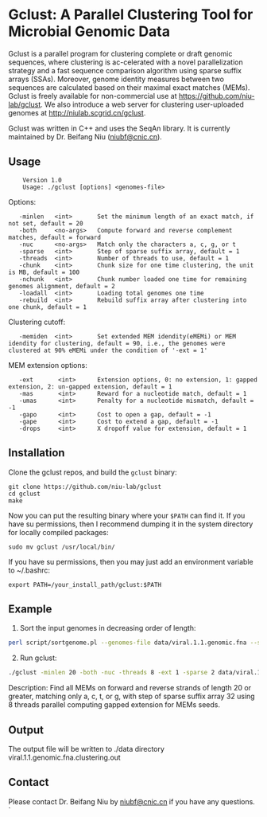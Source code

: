 Gclust: A Parallel Clustering Tool for Microbial Genomic Data
===========
Gclust is a parallel program for clustering complete or draft genomic sequences, where clustering is ac-celerated with a novel parallelization strategy and a fast sequence comparison algorithm using sparse suffix arrays (SSAs). Moreover, genome identity measures between two sequences are calculated based on their maximal exact matches (MEMs). Gclust is freely available for non-commercial use at https://github.com/niu-lab/gclust. We also introduce a web server for clustering user-uploaded genomes at http://niulab.scgrid.cn/gclust.

Gclust was written in C++ and uses the SeqAn library. It is currently maintained by Dr. Beifang Niu (niubf@cnic.cn).

Usage
-----

        Version 1.0
        Usage: ./gclust [options] <genomes-file>

Options:

       -minlen   <int>       Set the minimum length of an exact match, if not set, default = 20
       -both     <no-args>   Compute forward and reverse complement matches, default = forward
       -nuc      <no-args>   Match only the characters a, c, g, or t
       -sparse   <int>       Step of sparse suffix array, default = 1
       -threads  <int>       Number of threads to use, default = 1
       -chunk    <int>       Chunk size for one time clustering, the unit is MB, default = 100
       -nchunk   <int>       Chunk number loaded one time for remaining genomes alignment, default = 2
       -loadall  <int>       Loading total genomes one time
       -rebuild  <int>       Rebuild suffix array after clustering into one chunk, default = 1

Clustering cutoff:

       -memiden  <int>       Set extended MEM idendity(eMEMi) or MEM idendity for clustering, default = 90, i.e., the genomes were clustered at 90% eMEMi under the condition of '-ext = 1'

MEM extension options:

       -ext       <int>      Extension options, 0: no extension, 1: gapped extension, 2: un-gapped extension, default = 1
       -mas       <int>      Reward for a nucleotide match, default = 1
       -umas      <int>      Penalty for a nucleotide mismatch, default = -1
       -gapo      <int>      Cost to open a gap, default = -1
       -gape      <int>      Cost to extend a gap, default = -1
       -drops     <int>      X dropoff value for extension, default = 1

Installation
-------

Clone the gclust repos, and build the `gclust` binary:

    git clone https://github.com/niu-lab/gclust
    cd gclust
    make

Now you can put the resulting binary where your `$PATH` can find it. If you have su permissions, then
I recommend dumping it in the system directory for locally compiled packages:
    
    sudo mv gclust /usr/local/bin/

If you have su permissions, then you may just add an environment variable to ~/.bashrc:
    
    export PATH=/your_install_path/gclust:$PATH

Example
-------
1. Sort the input genomes in decreasing order of length:    
```bash    
perl script/sortgenome.pl --genomes-file data/viral.1.1.genomic.fna --sortedgenomes-file data/viral.1.1.genomic.sort.fna
```
2. Run gclust:  
```bash    
./gclust -minlen 20 -both -nuc -threads 8 -ext 1 -sparse 2 data/viral.1.1.genomic.sort.fna > data/viral.1.1.genomic.sort.fna.clustering.out
```
Description:
Find all MEMs on forward and reverse strands of length 20 or greater, matching only a, c, t, or g, with step of sparse suffix array 32 using 8 threads parallel computing gapped extension for MEMs seeds.

Output
-------
The output file will be written to ./data directory 
     viral.1.1.genomic.fna.clustering.out

Contact
-------
Please contact Dr. Beifang Niu by niubf@cnic.cn if you have any questions.
`
